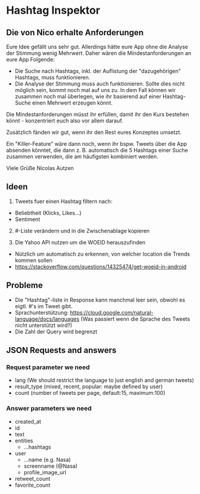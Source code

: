 # Hashtag Inspektor

## Die von Nico erhalte Anforderungen

Eure Idee gefällt uns sehr gut. Allerdings hätte eure App ohne die Analyse der Stimmung wenig Mehrwert. Daher wären die Mindestanforderungen an eure App Folgende:

- Die Suche nach Hashtags, inkl. der Auflistung der "dazugehörigen" Hashtags, muss funktionieren.
- Die Analyse der Stimmung muss auch funktionieren. Sollte dies nicht möglich sein, kommt noch mal auf uns zu. In dem Fall können wir zusammen noch mal überlegen, wie ihr basierend auf einer Hashtag-Suche einen Mehrwert erzeugen könnt.

Die Mindestanforderungen müsst ihr erfüllen, damit ihr den Kurs bestehen könnt - konzentriert euch also vor allem darauf.

Zusätzlich fänden wir gut, wenn ihr den Rest eures Konzeptes umsetzt.

Ein "Killer-Feature" wäre dann noch, wenn ihr bspw. Tweets über die App absenden könntet, die dann z. B. automatisch die 5 Hashtags einer Suche zusammen verwenden, die am häufigsten kombiniert werden.


Viele Grüße
Nicolas Autzen

## Ideen

1.    Tweets fuer einen Hashtag filtern nach:
*  Beliebtheit (Klicks, Likes…)
*  Sentiment 

2.    #-Liste verändern und in die Zwischenablage kopieren

3.    Die Yahoo API nutzen um die WOEID herauszufinden
*  Nützlich um automatisch zu erkennen, von welcher location die Trends kommen sollen
*  https://stackoverflow.com/questions/14325474/get-woeid-in-android

## Probleme 
*  Die "Hashtag"-liste in Response kann manchmal leer sein, obwohl es eigtl. #'s im Tweet gibt.
*  Sprachunterstützung: https://cloud.google.com/natural-language/docs/languages (Was passiert wenn die Sprache des Tweets nicht unterstützt wird?)
*  Die Zahl der Query wird begrenzt

## JSON Requests and answers
### Request parameter we need
* lang (We should restrict the language to just english and german tweets)
* result_type (mixed, recent, popular: maybe defined by user)
* count (number of tweets per page, default:15, maximum:100)

### Answer parameters we need
* created_at
* id 
* text
* entities
    * ...hashtags
* user
    * ...name (e.g. Nasa)
    * screenname (@Nasa)
    * profile_image_url
* retweet_count
* favorite_count


